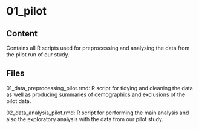 # 01_pilot
## Content
Contains all R scripts used for preprocessing and analysing the data from the pilot run of our study.
## Files
01_data_preprocessing_pilot.rmd: R script for tidying and cleaning the data as well as producing summaries of demographics and exclusions of the pilot data.

02_data_analysis_pilot.rmd: R script for performing the main analysis and also the exploratory analysis with the data from our pilot study.

